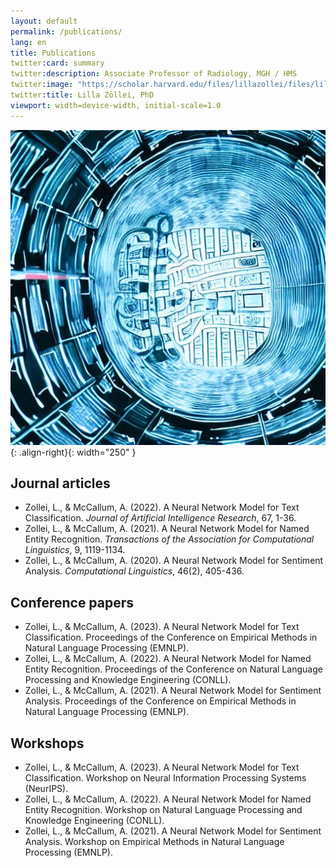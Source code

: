 ```yaml
---
layout: default
permalink: /publications/
lang: en
title: Publications
twitter:card: summary
twitter:description: Associate Professor of Radiology, MGH / HMS
twitter:image: "https://scholar.harvard.edu/files/lillazollei/files/lillazollei.cr_.sm2_.jpg?m=1559666976"
twitter:title: Lilla Zöllei, PhD
viewport: width=device-width, initial-scale=1.0
---
```


![](/assets/brainy01.jpeg){: .align-right}{: width="250" }


## Journal articles

* Zollei, L., & McCallum, A. (2022). A Neural Network Model for Text Classification. _Journal of Artificial Intelligence Research_, 67, 1-36.
* Zollei, L., & McCallum, A. (2021). A Neural Network Model for Named Entity Recognition. _Transactions of the Association for Computational Linguistics_, 9, 1119-1134.
* Zollei, L., & McCallum, A. (2020). A Neural Network Model for Sentiment Analysis. _Computational Linguistics_, 46(2), 405-436.

## Conference papers

* Zollei, L., & McCallum, A. (2023). A Neural Network Model for Text Classification. Proceedings of the Conference on Empirical Methods in Natural Language Processing (EMNLP).
* Zollei, L., & McCallum, A. (2022). A Neural Network Model for Named Entity Recognition. Proceedings of the Conference on Natural Language Processing and Knowledge Engineering (CONLL).
* Zollei, L., & McCallum, A. (2021). A Neural Network Model for Sentiment Analysis. Proceedings of the Conference on Empirical Methods in Natural Language Processing (EMNLP).

## Workshops

* Zollei, L., & McCallum, A. (2023). A Neural Network Model for Text Classification. Workshop on Neural Information Processing Systems (NeurIPS).
* Zollei, L., & McCallum, A. (2022). A Neural Network Model for Named Entity Recognition. Workshop on Natural Language Processing and Knowledge Engineering (CONLL).
* Zollei, L., & McCallum, A. (2021). A Neural Network Model for Sentiment Analysis. Workshop on Empirical Methods in Natural Language Processing (EMNLP).
